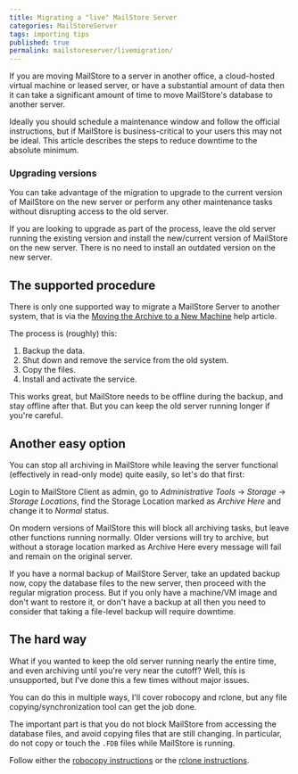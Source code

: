 ```yaml
---
title: Migrating a "live" MailStore Server
categories: MailStoreServer
tags: importing tips
published: true
permalink: mailstoreserver/livemigration/
---
```


If you are moving MailStore to a server in another office, a cloud-hosted virtual machine or leased server, or have a substantial amount of data then it can take a significant amount of time to move MailStore's database to another server.

Ideally you should schedule a maintenance window and follow the official instructions, but if MailStore is business-critical to your users this may not be ideal. This article describes the steps to reduce downtime to the absolute minimum.

### Upgrading versions

You can take advantage of the migration to upgrade to the current version of MailStore on the new server or perform any other maintenance tasks without disrupting access to the old server.

If you are looking to upgrade as part of the process, leave the old server running the existing version and install the new/current version of MailStore on the new server. There is no need to install an outdated version on the new server.

## The supported procedure

There is only one supported way to migrate a MailStore Server to another system, that is via the [Moving the Archive to a New Machine](https://help.mailstore.com/en/server/Moving_the_Archive#Moving_the_Archive_to_a_New_Machine) help article.

The process is (roughly) this:

1. Backup the data.
2. Shut down and remove the service from the old system.
3. Copy the files.
4. Install and activate the service.

This works great, but MailStore needs to be offline during the backup, and stay offline after that. But you can keep the old server running longer if you're careful.

## Another easy option

You can stop all archiving in MailStore while leaving the server functional (effectively in read-only mode) quite easily, so let's do that first: 

Login to MailStore Client as admin, go to *Administrative Tools* -> *Storage* -> *Storage Locations*, find the Storage Location marked as *Archive Here* and change it to *Normal* status.

On modern versions of MailStore this will block all archiving tasks, but leave other functions running normally. Older versions will try to archive, but without a storage location marked as Archive Here every message will fail and remain on the original server.

If you have a normal backup of MailStore Server, take an updated backup now, copy the database files to the new server, then proceed with the regular migration process. But if you only have a machine/VM image and don't want to restore it, or don't have a backup at all then you need to consider that taking a file-level backup will require downtime.

## The hard way

What if you wanted to keep the old server running nearly the entire time, and even archiving until you're very near the cutoff? Well, this is unsupported, but I've done this a few times without major issues.

You can do this in multiple ways, I'll cover robocopy and rclone, but any file copying/synchronization tool can get the job done.

The important part is that you do not block MailStore from accessing the database files, and avoid copying files that are still changing. In particular, do not copy or touch the `.FDB` files while MailStore is running.

Follow either the [robocopy instructions](/mailstoreserver/livemigration/robocopy/) or the [rclone instructions](/mailstoreserver/livemigration/rclone/).
